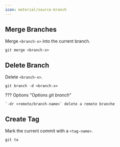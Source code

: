 ```yaml
---
icon: material/source-branch
---
```


## Merge Branches

Merge `<branch-x>` into the current branch.
```shell
git merge <branch-x>
```

## Delete Branch

Delete `<branch-x>`.
```shell
git branch -d <branch-x>
```
??? Options "Options _git branch_"

    `-dr <remote/branch-name>` delete a remote branche

## Create Tag

Mark the current commit with a `<tag-name>`.
```shell
git ta